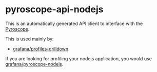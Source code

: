 # pyroscope-api-nodejs

This is an automatically generated API client to interface with the [Pyroscope].

This is used mainly by:

* [grafana/profiles-drilldown].

If you are looking for profiling your nodejs application, you would use [grafana/pyroscope-nodejs].

[Pyroscope]:https://github.com/grafana/pyroscope
[grafana/profiles-drilldown]:https://github.com/grafana/explore-profiles
[grafana/pyroscope-nodejs]:https://github.com/grafana/explore-profiles
